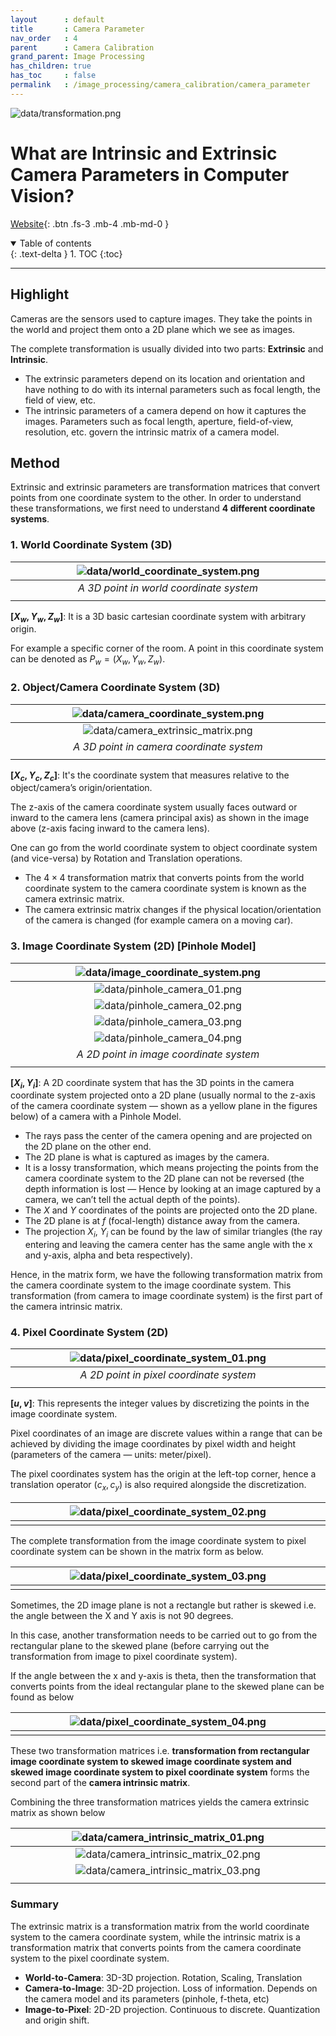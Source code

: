 ```yaml
---
layout      : default
title       : Camera Parameter
nav_order   : 4
parent      : Camera Calibration
grand_parent: Image Processing
has_children: true
has_toc     : false
permalink   : /image_processing/camera_calibration/camera_parameter
---
```


![data/transformation.png](data/transformation.png) 

# What are Intrinsic and Extrinsic Camera Parameters in Computer Vision?

[Website](https://towardsdatascience.com/what-are-intrinsic-and-extrinsic-camera-parameters-in-computer-vision-7071b72fb8ec#:~:text=The%20extrinsic%20matrix%20is%20a,to%20the%20pixel%20coordinate%20system.){: .btn .fs-3 .mb-4 .mb-md-0 }

<details open markdown="block">
  <summary>Table of contents</summary>
  {: .text-delta }
  1. TOC
  {:toc}
</details>

---

## Highlight

Cameras are the sensors used to capture images. They take the points in the
world and project them onto a 2D plane which we see as images.

The complete transformation is usually divided into two parts: **Extrinsic**
and **Intrinsic**.

- The extrinsic parameters depend on its location and orientation and have
  nothing to do with its internal parameters such as focal length, the field of
  view, etc.
- The intrinsic parameters of a camera depend on how it captures the images.
  Parameters such as focal length, aperture, field-of-view, resolution, etc.
  govern the intrinsic matrix of a camera model.

## Method

Extrinsic and extrinsic parameters are transformation matrices that convert
points from one coordinate system to the other. In order to understand these
transformations, we first need to understand **4 different coordinate systems**.

### 1. World Coordinate System (3D)

| ![data/world_coordinate_system.png](data/world_coordinate_system.png) |
|:---------------------------------------------------------------------:|
|                *A 3D point in world coordinate system*                |
|                           <img width=600/>                            | 

**$[X_w, Y_w, Z_w]$**: It is a 3D basic cartesian coordinate system with 
arbitrary origin.

For example a specific corner of the room. A point in this coordinate system
can be denoted as $P_w = (X_w, Y_w, Z_w)$.

### 2. Object/Camera Coordinate System (3D)

| ![data/camera_coordinate_system.png](data/camera_coordinate_system.png) |
|:-----------------------------------------------------------------------:|
| ![data/camera_extrinsic_matrix.png](data/camera_extrinsic_matrix.png)   |
|                *A 3D point in camera coordinate system*                 |
|                            <img width=600/>                             | 

**$[X_c, Y_c, Z_c]$**: It's the coordinate system that measures relative to the
object/camera’s origin/orientation.

The z-axis of the camera coordinate system usually faces outward or inward to
the camera lens (camera principal axis) as shown in the image above (z-axis
facing inward to the camera lens).

One can go from the world coordinate system to object coordinate system
(and vice-versa) by Rotation and Translation operations.

- The $4 \times 4$ transformation matrix that converts points from the world
  coordinate system to the camera coordinate system is known as the camera
  extrinsic matrix.
- The camera extrinsic matrix changes if the physical location/orientation of
  the camera is changed (for example camera on a moving car).

### 3. Image Coordinate System (2D) [Pinhole Model]

| ![data/image_coordinate_system.png](data/image_coordinate_system.png) |
|:---------------------------------------------------------------------:|
|       ![data/pinhole_camera_01.png](data/pinhole_camera_01.png)       |
|       ![data/pinhole_camera_02.png](data/pinhole_camera_02.png)       |
|       ![data/pinhole_camera_03.png](data/pinhole_camera_03.png)       |
|       ![data/pinhole_camera_04.png](data/pinhole_camera_04.png)       |
|                *A 2D point in image coordinate system*                |
|                           <img width=600/>                            |

**$[X_i, Y_i]$**: A 2D coordinate system that has the 3D points in the camera
coordinate system projected onto a 2D plane (usually normal to the z-axis of
the camera coordinate system — shown as a yellow plane in the figures below) of
a camera with a Pinhole Model.

- The rays pass the center of the camera opening and are projected on the 2D
  plane on the other end.
- The 2D plane is what is captured as images by the camera.
- It is a lossy transformation, which means projecting the points from the
  camera coordinate system to the 2D plane can not be reversed (the depth
  information is lost — Hence by looking at an image captured by a camera, we
  can’t tell the actual depth of the points).
- The $X$ and $Y$ coordinates of the points are projected onto the 2D plane.
- The 2D plane is at $f$ (focal-length) distance away from the camera.
- The projection $X_i$, $Y_i$ can be found by the law of similar triangles (the
  ray entering and leaving the camera center has the same angle with the x and
  y-axis, alpha and beta respectively).

Hence, in the matrix form, we have the following transformation matrix from the
camera coordinate system to the image coordinate system. This transformation
(from camera to image coordinate system) is the first part of the camera
intrinsic matrix.

### 4. Pixel Coordinate System (2D)

| ![data/pixel_coordinate_system_01.png](data/pixel_coordinate_system_01.png) |
|:---------------------------------------------------------------------------:|
|                   *A 2D point in pixel coordinate system*                   |
|                              <img width=600/>                               |

**$[u, v]$**: This represents the integer values by discretizing the points in 
the image coordinate system.

Pixel coordinates of an image are discrete values within a range that can be
achieved by dividing the image coordinates by pixel width and height
(parameters of the camera — units: meter/pixel).

The pixel coordinates system has the origin at the left-top corner, hence a
translation operator $(c_x, c_y)$ is also required alongside the discretization.

| ![data/pixel_coordinate_system_02.png](data/pixel_coordinate_system_02.png) |
|:---------------------------------------------------------------------------:|
|                              <img width=600/>                               |

The complete transformation from the image coordinate system to pixel
coordinate system can be shown in the matrix form as below.

| ![data/pixel_coordinate_system_03.png](data/pixel_coordinate_system_03.png) |
|:---------------------------------------------------------------------------:|
|                              <img width=600/>                               |

Sometimes, the 2D image plane is not a rectangle but rather is skewed i.e. the
angle between the X and Y axis is not 90 degrees.

In this case, another transformation needs to be carried out to go from the
rectangular plane to the skewed plane (before carrying out the transformation
from image to pixel coordinate system).

If the angle between the x and y-axis is theta, then the transformation that
converts points from the ideal rectangular plane to the skewed plane can be
found as below

| ![data/pixel_coordinate_system_04.png](data/pixel_coordinate_system_04.png) |
|:---------------------------------------------------------------------------:|
|                              <img width=600/>                               |


These two transformation matrices i.e. **transformation from rectangular image
coordinate system to skewed image coordinate system and skewed image coordinate
system to pixel coordinate system** forms the second part of the
**camera intrinsic matrix**.

Combining the three transformation matrices yields the camera extrinsic matrix
as shown below

| ![data/camera_intrinsic_matrix_01.png](data/camera_intrinsic_matrix_01.png) |
|:---------------------------------------------------------------------------:|
| ![data/camera_intrinsic_matrix_02.png](data/camera_intrinsic_matrix_02.png) |
| ![data/camera_intrinsic_matrix_03.png](data/camera_intrinsic_matrix_03.png) |
|                              <img width=600/>                               |


### Summary

The extrinsic matrix is a transformation matrix from the world coordinate
system to the camera coordinate system, while the intrinsic matrix is a
transformation matrix that converts points from the camera coordinate system to
the pixel coordinate system.

- **World-to-Camera**: 3D-3D projection. Rotation, Scaling, Translation
- **Camera-to-Image**: 3D-2D projection. Loss of information. Depends on the
  camera model and its parameters (pinhole, f-theta, etc)
- **Image-to-Pixel**: 2D-2D projection. Continuous to discrete. Quantization
  and origin shift.
